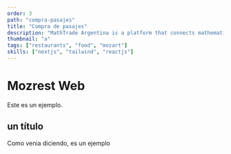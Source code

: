 ```yaml
---
order: 3
path: "compra-pasajes"
title: "Compra de pasajes"
description: "MathTrade Argentina is a platform that connects mathematicians with students from all over the world. We provide a platform where students can find mentors and teachers to help them with their mathematical studies."
thumbnail: "a"
tags: ["restaurants", "food", "mozart"]
skills: ["nextjs", "tailwind", "reactjs"]
---
```


# Mozrest Web

Este es un ejemplo.

## un título

Como venia diciendo, es un ejemplo
